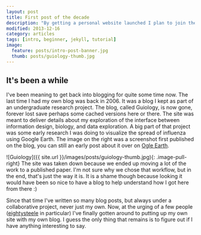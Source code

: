 ```yaml
---
layout: post
title: First post of the decade
description: "By getting a personal website launched I plan to join the 21st century by early 2014."
modified: 2013-12-16
category: articles
tags: [intro, beginner, jekyll, tutorial]
image:
  feature: posts/intro-post-banner.jpg
  thumb: posts/guiology-thumb.jpg
---
```


## It's been a while

I've been meaning to get back into blogging for quite some time now. The last time I had my own blog was back in 2006. It was a blog I kept as part of an undergraduate research project. The blog, called Guiology, is now gone, forever lost save perhaps some cached versions here or there. The site was meant to deliver details about my exploration of the interface between information design, biology, and data exploration. A big part of that project was some early research I was doing to visualize the spread of influenza using Google Earth. The image on the right was a screenshot first published on the blog, you can still an early post about it over on [Ogle Earth](http://ogleearth.com/2006/05/google-earth-geospatial-tree-map-alternative/). 

![Guiology]({{ site.url }}/images/posts/guiology-thumb.jpg){: .image-pull-right} The site was taken down because we ended up moving a lot of the work to a published paper. I'm not sure why we chose that workflow, but in the end, that's just the way it is. It is a shame though because looking it would have been so nice to have a blog to help understand how I got here from there :)

Since that time I've written so many blog posts, but always under a collaborative project, never just my own. Now, at the urging of a few people ([eightysteele](http://twitter.com/eightysteele) in particular) I've finally gotten around to putting up my own site with my own blog. I guess the only thing that remains is to figure out if I have anything interesting to say. 
